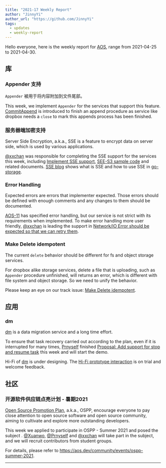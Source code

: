 ```yaml
---
title: "2021-17 Weekly Report"
author: "JinnyYi"
author_url: "https://github.com/JinnyYi"
tags:
  - updates
  - weekly-report
---
```


Hello everyone, here is the weekly report for [AOS](https://aos.dev), range from 2021-04-25 to 2021-04-30.

## 库

### Appender 支持

`Appender` 被用于将内容附加到文件尾部。

This week, we implement `Appender` for the services that support this feature. [CommitAppend](https://github.com/aos-dev/specs/blob/master/rfcs/0-commit-append.md) is introduced to finish an append procedure as service like dropbox needs a `close` to mark this appends process has been finished.

### 服务器端加密支持

Server Side Encryption, a.k.a., SSE is a feature to encrypt data on server side, which is used by various applications.

 [@xxchan](https://github.com/xxchan) was responsible for completing the SSE support for the services this week, including [Implement SSE support](https://github.com/aos-dev/go-storage/issues/523), [SEE-S3 sample code](https://github.com/aos-dev/go-storage-example/blob/master/sse_s3.go) and related documents. [SSE blog](https://aos.dev/blog/2021/04/27/sse) shows what is SSE and how to use SSE in [go-storage][].

### Error Handling

Expected errors are errors that implementer expected. Those errors should be defined with enough comments and any changes to them should be documented.

[AOS-11](https://github.com/aos-dev/specs/blob/master/rfcs/11-error-handling.md) has specified error handling, but our service is not strict with its requirements when implemented. To make error handling more user friendly, [@xxchan](https://github.com/xxchan) is leading the support in [Network/IO Error should be expected so that we can retry them](https://github.com/aos-dev/go-storage/issues/145).

### Make Delete idempotent

The current `delete` behavior should be different for fs and object storage services.

For dropbox alike storage services, delete a file that is uploading, such as `Appender` procedure unfinished, will returns an error, which is different with file system and object storage. So we need to unify the behavior.

Please keep an eye on our track issue: [Make Delete idempotent](https://github.com/aos-dev/go-storage/issues/551).

## 应用

### dm

[dm][] is a data migration service and a long time effort.

To ensure that task recovery carried out according to the plan, even if it is interrupted for many times, [Prnyself](https://github.com/Prnyself) finished [Proposal: Add support for stop and resume task](https://hackmd.io/@lance-ren/BJM1e2fw_) this week and will start the demo.

Hi-Fi  of [dm][] is under designing. The [Hi-Fi prototype interaction](https://www.figma.com/proto/tZBW1fMDLlcdFpaHJYih9B/Data-Migration-Prototype?page-id=1060%3A51&node-id=1060%3A14951&viewport=3370%2C1130%2C0.125&scaling=min-zoom) is on trial and welcome feedback.

## 社区

### 开源软件供应链点亮计划 - 暑期2021

[Open Source Promotion Plan](https://summer.iscas.ac.cn/), a.k.a., OSPP, encourage everyone to pay close attention to open source software and open source community, aiming to cultivate and explore more outstanding developers.

This week we applied to participate in OSPP - Summer 2021 and posed the subject . [@Xuanwo](https://github.com/Xuanwo), [@Prnyself](https://github.com/Prnyself) and [@xxchan](https://github.com/xxchan) will take part in the subject, and we will recruit contributors from student groups.

For details, please refer to <https://aos.dev/community/events/ospp-summer-2021>.

---

[go-storage]: https://github.com/aos-dev/go-storage
[dm]: https://github.com/aos-dev/dm
